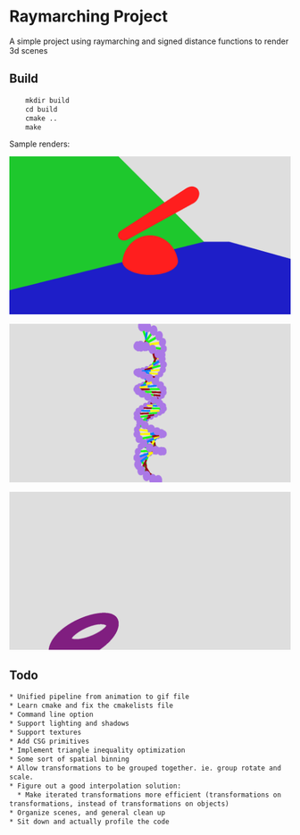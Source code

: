 # Raymarching Project

A simple project using raymarching and signed distance functions to render 3d scenes

## Build

```
    mkdir build
    cd build
    cmake ..
    make
```

Sample renders:

![first](assets/first.png)

![dhelix](assets/dna.png)

![torus](assets/tor.gif)

## Todo
    * Unified pipeline from animation to gif file
    * Learn cmake and fix the cmakelists file
    * Command line option
    * Support lighting and shadows
    * Support textures
    * Add CSG primitives
    * Implement triangle inequality optimization
    * Some sort of spatial binning
    * Allow transformations to be grouped together. ie. group rotate and scale.
    * Figure out a good interpolation solution:
      * Make iterated transformations more efficient (transformations on transformations, instead of transformations on objects)
    * Organize scenes, and general clean up
    * Sit down and actually profile the code
